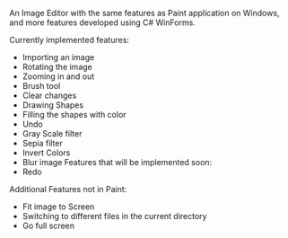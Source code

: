 An Image Editor with the same features as Paint application on Windows, and more features developed using C# WinForms.

Currently implemented features: 

* Importing an image
* Rotating the image
* Zooming in and out
* Brush tool
* Clear changes
* Drawing Shapes
* Filling the shapes with color
* Undo
* Gray Scale filter
* Sepia filter
* Invert Colors
* Blur image
Features that will be implemented soon: 
* Redo

Additional Features not in Paint: 

* Fit image to Screen
* Switching to different files in the current directory
* Go full screen

